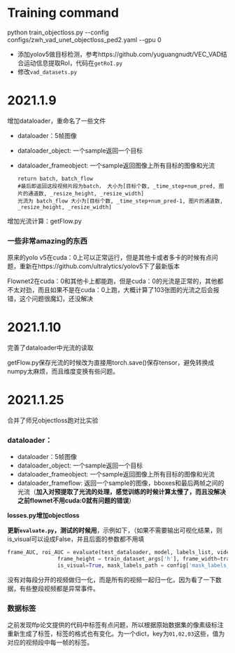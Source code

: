 # Training command
python train_objectloss.py --config configs/zwh_vad_unet_objectloss_ped2.yaml --gpu 0

- 添加yolov5做目标检测，参考https://github.com/yuguangnudt/VEC_VAD结合运动信息提取RoI，代码在`getRoI.py`
- 修改`vad_datasets.py`



# 2021.1.9

增加dataloader，重命名了一些文件

- dataloader：5帧图像

- dataloader_object: 一个sample返回一个目标

- dataloader_frameobject: 一个sample返回图像上所有目标的图像和光流

  ```
  return batch, batch_flow   
  #最后即返回这段视频片段为batch， 大小为[目标个数, _time_step+num_pred, 图片的通道数, _resize_height, _resize_width]
  光流为 batch_flow 大小为[目标个数, _time_step+num_pred-1, 图片的通道数, _resize_height, _resize_width]
  ```

增加光流计算：getFlow.py



### 一些非常amazing的东西

原来的yolo v5在cuda：0上可以正常运行，但是其他卡或者多卡的时候有点问题，重新在https://github.com/ultralytics/yolov5下了最新版本

Flownet2在cuda：0和其他卡上都能跑，但是cuda：0的光流是正常的，其他都不太对劲，而且如果不是在cuda：0上跑，大概计算了103张图的光流之后会报错，这个问题很魔幻，还没解决



# 2021.1.10

完善了dataloader中光流的读取

getFlow.py保存光流的时候改为直接用torch.save()保存tensor，避免转换成numpy太麻烦，而且维度变换有些问题。



# 2021.1.25

合并了师兄objectloss跑对比实验

### dataloader：

- dataloader：5帧图像
- dataloader_object: 一个sample返回一个目标
- dataloader_frameobject: 一个sample返回图像上所有目标的图像和光流
- dataloader_frameflow: 返回一个sample的图像，bboxes和最后两帧之间的光流（**加入对预提取了光流的处理，感觉训练的时候计算太慢了，而且没解决之前flownet不用cuda:0就有问题的错误**）

**losses.py增加objectloss**

**更新`evaluate.py`，测试的时候用**，示例如下，（如果不需要输出可视化结果，则is_visual可以设成False，并且后面的参数都不用填

```python
frame_AUC, roi_AUC = evaluate(test_dataloader, model, labels_list, videos, loss_func_mse, config['test_dataset_type'], test_bboxes=config['test_bboxes'],
                frame_height = train_dataset_args['h'], frame_width=train_dataset_args['w'], 
                is_visual=True, mask_labels_path = config['mask_labels_path'], save_path = os.path.join(save_path, "./final"), labels_dict=labels) 
```

没有对每段分开的视频做归一化，而是所有的视频一起归一化，因为看了一下数据，有些整段视频都是异常事件。

### 数据标签

之前发现ffp论文提供的代码中标签有点问题，所以根据原始数据集的像素级标注重新生成了标签，标签的格式也有变化。为一个dict，key为`01,02,03`这些，值为对应的视频段中每一帧的标签。



